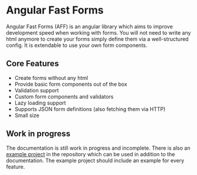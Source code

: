 # Angular Fast Forms

Angular Fast Forms (AFF) is an angular library which aims to improve development speed
when working with forms. You will not need to write any html anymore to create your forms
simply define them via a well-structured config. It is extendable to use your own
form components.

## Core Features

* Create forms without any html
* Provide basic form components out of the box
* Validation support
* Custom form components and validators
* Lazy loading support
* Supports JSON form definitions (also fetching them via HTTP)
* Small size


## Work in progress

The documentation is still work in progress and incomplete. There is also an
[example project](https://github.com/Micky002/angular-fast-forms/tree/master/apps/material-example)
in the repository which can be used in addition to the documentation. 
The example project should include an example for every feature.
